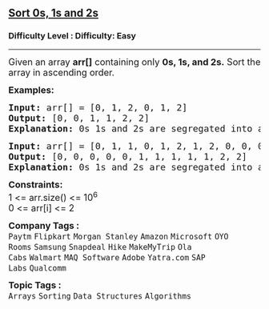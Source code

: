 <h2><a href="https://www.geeksforgeeks.org/problems/sort-an-array-of-0s-1s-and-2s4231/1">Sort 0s, 1s and 2s</a></h2><h3>Difficulty Level : Difficulty: Easy</h3><hr><div class="problems_problem_content__Xm_eO"><p><span style="font-size: 18px;">Given an array <strong>arr[]</strong> containing only <strong>0s, 1s, and 2s.</strong> Sort the array in ascending order.</span></p>
<p><span style="font-size: 18px;"><strong>Examples:</strong></span></p>
<pre><span style="font-size: 18px;"><strong>Input: </strong>arr[] = [0, 1, 2, 0, 1, 2]
<strong>Output: </strong>[0, 0, 1, 1, 2, 2]
<strong>Explanation: </strong>0s 1s and 2s are segregated into ascending order.</span></pre>
<pre><span style="font-size: 18px;"><strong>Input: </strong>arr[] = [0, 1, 1, 0, 1, 2, 1, 2, 0, 0, 0, 1]
<strong>Output: </strong>[0, 0, 0, 0, 0, 1, 1, 1, 1, 1, 2, 2]
<strong>Explanation: </strong>0s 1s and 2s are segregated into ascending order.</span></pre>
<p><span style="font-size: 18px;"><strong>Constraints:</strong><br>1 &lt;= arr.size() &lt;= 10<sup>6</sup><br>0 &lt;= arr[i] &lt;= 2</span></p></div><p><span style=font-size:18px><strong>Company Tags : </strong><br><code>Paytm</code>&nbsp;<code>Flipkart</code>&nbsp;<code>Morgan Stanley</code>&nbsp;<code>Amazon</code>&nbsp;<code>Microsoft</code>&nbsp;<code>OYO Rooms</code>&nbsp;<code>Samsung</code>&nbsp;<code>Snapdeal</code>&nbsp;<code>Hike</code>&nbsp;<code>MakeMyTrip</code>&nbsp;<code>Ola Cabs</code>&nbsp;<code>Walmart</code>&nbsp;<code>MAQ Software</code>&nbsp;<code>Adobe</code>&nbsp;<code>Yatra.com</code>&nbsp;<code>SAP Labs</code>&nbsp;<code>Qualcomm</code>&nbsp;<br><p><span style=font-size:18px><strong>Topic Tags : </strong><br><code>Arrays</code>&nbsp;<code>Sorting</code>&nbsp;<code>Data Structures</code>&nbsp;<code>Algorithms</code>&nbsp;